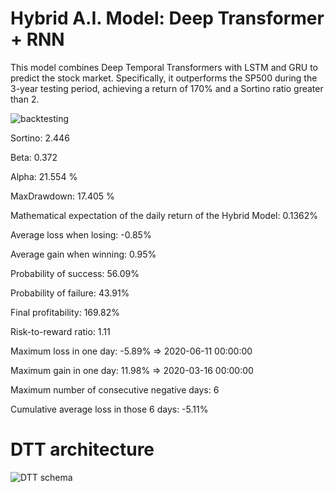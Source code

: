 # Hybrid A.I. Model: Deep Transformer + RNN

This model combines Deep Temporal Transformers with LSTM and GRU to predict the stock market. Specifically, it outperforms the SP500 during the 3-year testing period, achieving a return of 170% and a Sortino ratio greater than 2.

![backtesting](https://user-images.githubusercontent.com/92114788/231217123-9f54d8f4-535a-4870-9723-188848831c98.png)

Sortino: 2.446

Beta: 0.372

Alpha: 21.554 %

MaxDrawdown: 17.405 %

Mathematical expectation of the daily return of the Hybrid Model: 0.1362%

Average loss when losing: -0.85%

Average gain when winning: 0.95%

Probability of success: 56.09%

Probability of failure: 43.91%

Final profitability: 169.82%

Risk-to-reward ratio: 1.11

Maximum loss in one day: -5.89% => 2020-06-11 00:00:00

Maximum gain in one day: 11.98% => 2020-03-16 00:00:00

Maximum number of consecutive negative days: 6

Cumulative average loss in those 6 days: -5.11%

# DTT architecture

![DTT schema](https://user-images.githubusercontent.com/92114788/231246478-fbb5fae8-82ad-4581-afbd-a4c6be3b3e56.png)

